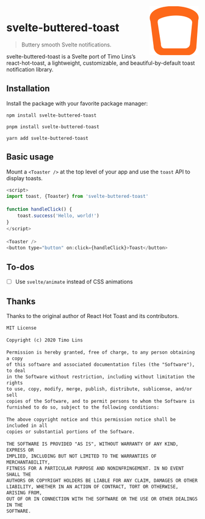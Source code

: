 <img src="./www/static/favicon.png" alt="" height="128" width="auto" style="padding-bottom: 10px;" align="right">

# svelte-buttered-toast

> Buttery smooth Svelte notifications.

svelte-buttered-toast is a Svelte port of Timo Lins’s react-hot-toast, a lightweight, customizable, and beautiful-by-default toast notification library.

## Installation

Install the package with your favorite package manager:

```
npm install svelte-buttered-toast
```

```
pnpm install svelte-buttered-toast
```

```
yarn add svelte-buttered-toast
```

## Basic usage

Mount a `<Toaster />` at the top level of your app and use the `toast` API to display toasts.

```js
<script>
import toast, {Toaster} from 'svelte-buttered-toast'

function handleClick() {
    toast.success('Hello, world!')
}
</script>

<Toaster />
<button type="button" on:click={handleClick}>Toast</button>
```

## To-dos

- [ ] Use `svelte/animate` instead of CSS animations

## Thanks

Thanks to the original author of React Hot Toast and its contributors.

```
MIT License

Copyright (c) 2020 Timo Lins

Permission is hereby granted, free of charge, to any person obtaining a copy
of this software and associated documentation files (the "Software"), to deal
in the Software without restriction, including without limitation the rights
to use, copy, modify, merge, publish, distribute, sublicense, and/or sell
copies of the Software, and to permit persons to whom the Software is
furnished to do so, subject to the following conditions:

The above copyright notice and this permission notice shall be included in all
copies or substantial portions of the Software.

THE SOFTWARE IS PROVIDED "AS IS", WITHOUT WARRANTY OF ANY KIND, EXPRESS OR
IMPLIED, INCLUDING BUT NOT LIMITED TO THE WARRANTIES OF MERCHANTABILITY,
FITNESS FOR A PARTICULAR PURPOSE AND NONINFRINGEMENT. IN NO EVENT SHALL THE
AUTHORS OR COPYRIGHT HOLDERS BE LIABLE FOR ANY CLAIM, DAMAGES OR OTHER
LIABILITY, WHETHER IN AN ACTION OF CONTRACT, TORT OR OTHERWISE, ARISING FROM,
OUT OF OR IN CONNECTION WITH THE SOFTWARE OR THE USE OR OTHER DEALINGS IN THE
SOFTWARE.
```
